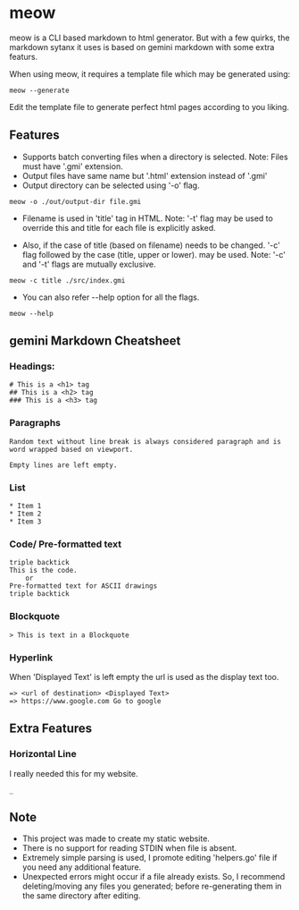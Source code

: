 # meow

meow is a CLI based markdown to html generator. But with a few quirks, the markdown sytanx it uses is based on gemini markdown with some extra featurs.

When using meow, it requires a template file which may be generated using:
```
meow --generate
```

Edit the template file to generate perfect html pages according to you liking.

## Features

* Supports batch converting files when a directory is selected.
Note: Files must have '.gmi' extension.
* Output files have same name but '.html' extension instead of '.gmi'
* Output directory can be selected using '-o' flag.

```
meow -o ./out/output-dir file.gmi
```
* Filename is used in 'title' tag in HTML.
Note: '-t' flag may be used to override this and title for each file is explicitly asked.

* Also, if the case of title (based on filename) needs to be changed. '-c' flag followed by the case (title, upper or lower). may be used.
Note: '-c' and '-t' flags are mutually exclusive.

```
meow -c title ./src/index.gmi
```

* You can also refer --help option for all the flags.

```
meow --help
```

## gemini Markdown Cheatsheet

### Headings:

```
# This is a <h1> tag
## This is a <h2> tag
### This is a <h3> tag
```

### Paragraphs

```
Random text without line break is always considered paragraph and is word wrapped based on viewport.

Empty lines are left empty.
```

### List

```
* Item 1
* Item 2
* Item 3
```

### Code/ Pre-formatted text

```
triple backtick
This is the code.
	or
Pre-formatted text for ASCII drawings
triple backtick
```

### Blockquote

```
> This is text in a Blockquote
```

### Hyperlink

When 'Displayed Text' is left empty the url is used as the display text too.

```
=> <url of destination> <Displayed Text>
=> https://www.google.com Go to google
```

## Extra Features

### Horizontal Line

I really needed this for my website.

```
_
```

## Note

* This project was made to create my static website.
* There is no support for reading STDIN when file is absent.
* Extremely simple parsing is used, I promote editing 'helpers.go' file if you need any additional feature.
* Unexpected errors might occur if a file already exists. So, I recommend deleting/moving any files you generated; before re-generating them in the same directory after editing.

